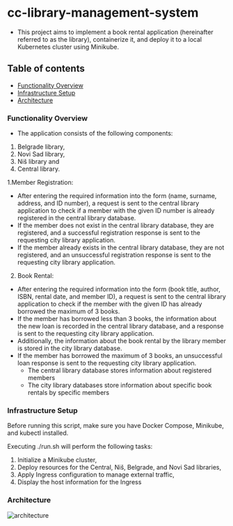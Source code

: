 # cc-library-management-system

- This project aims to implement a book rental application (hereinafter referred to as the library), containerize it, and deploy it to a local Kubernetes cluster using Minikube.


## Table of contents
* [Functionality Overview ](#functionality-overview)
* [Infrastructure Setup](#infrastructure-setup)
* [Architecture](#architecture)

### Functionality Overview 
- The application consists of the following components:
1. Belgrade library,
2. Novi Sad library,
3. Niš library and
4. Central library.

 1.Member Registration:
 - After entering the required information into the form (name, surname, address, and ID number), a request is sent to the central library application to check if a member with the given ID number is already registered in the central library database.
 - If the member does not exist in the central library database, they are registered, and a successful registration response is sent to the requesting city library application.
 - If the member already exists in the central library database, they are not registered, and an unsuccessful registration response is sent to the requesting city library application.
 2. Book Rental:
 - After entering the required information into the form (book title, author, ISBN, rental date, and member ID), a request is sent to the central library application to check if the member with the given ID has already borrowed the maximum of 3 books.
 - If the member has borrowed less than 3 books, the information about the new loan is recorded in the central library database, and a response is sent to the requesting city library application. 
 - Additionally, the information about the book rental by the library member is stored in the city library database.
 - If the member has borrowed the maximum of 3 books, an unsuccessful loan response is sent to the requesting city library application.
    * The central library database stores information about registered members
    * The city library databases store information about specific book rentals by specific members

### Infrastructure Setup
Before running this script, make sure you have Docker Compose, Minikube, and kubectl installed.

Executing ./run.sh will perform the following tasks:

1. Initialize a Minikube cluster,
2. Deploy resources for the Central, Niš, Belgrade, and Novi Sad libraries,
3. Apply Ingress configuration to manage external traffic,
4. Display the host information for the Ingress

### Architecture
![architecture](../docs/arch.png)
